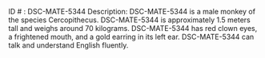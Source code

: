 ID # : DSC-MATE-5344
Description: DSC-MATE-5344 is a male monkey of the species Cercopithecus. DSC-MATE-5344 is approximately 1.5 meters tall and weighs around 70 kilograms. DSC-MATE-5344 has red clown eyes, a frightened mouth, and a gold earring in its left ear. DSC-MATE-5344 can talk and understand English fluently.